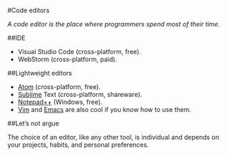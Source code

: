 #Code editors

*A code editor is the place where programmers spend most of their time.*

##IDE

- Visual Studio Code (cross-platform, free). 
- WebStorm (cross-platform, paid).

##Lightweight editors

- [Atom](https://atom.io/) (cross-platform, free).
- [Sublime](http://www.sublimetext.com/) Text (cross-platform, shareware).
- [Notepad++](https://notepad-plus-plus.org/) (Windows, free).
- [Vim](http://www.vim.org/) and [Emacs](https://www.gnu.org/software/emacs/) are also cool if you know how to use them.

##Let’s not argue

The choice of an editor, like any other tool, is individual and depends on your projects, habits, and personal preferences.